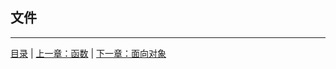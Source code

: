 ## 文件


-----

[目录](https://github.com/ykqmain/Learning-Python-with-Git) | [上一章：函数](https://github.com/ykqmain/Learning-Python-with-Git/blob/master/text/3.md) | [下一章：面向对象](https://github.com/ykqmain/Learning-Python-with-Git/blob/master/text/5.md)

